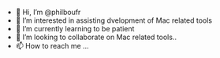 - 👋 Hi, I’m @philboufr
- 👀 I’m interested in assisting dvelopment of Mac related tools
- 🌱 I’m currently learning to be patient
- 💞️ I’m looking to collaborate on Mac related tools..
- 📫 How to reach me ...

<!---
philboufr/philboufr is a ✨ special ✨ repository because its `README.md` (this file) appears on your GitHub profile.
You can click the Preview link to take a look at your changes.
--->
